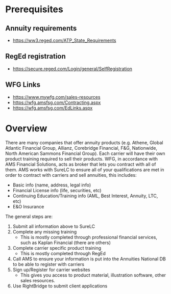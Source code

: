 # Prerequisites

## Annuity requirements
- https://ww3.reged.com/ATP_State_Requirements

## RegEd registration
- https://secure.reged.com/Login/general/SelfRegistration

## WFG Links
- https://www.mywfg.com/sales-resources
- https://wfg.amsfsg.com/Contracting.aspx
- https://wfg.amsfsg.com/EdLinks.aspx

# Overview

There are many companies that offer annuity products (e.g. Athene, Global Atlantic Financial Group, Allianz, Corebridge Financial, F&G, Nationwide, North American Sammons Financial Group).  Each carrier will have their own product training required to sell their products.  WFG, in accordance with AMS Financial Solutions, acts as broker that lets you contract with all of them.  AMS works with SureLC to ensure all of your qualifications are met in order to contract with carriers and sell annuities, this includes:
- Basic info (name, address, legal info)
- Financial License info (life, securities, etc)
- Continuing Education/Training info (AML, Best Interest, Annuity, LTC, etc)
- E&O Insurance

The general steps are:
1. Submit all information above to SureLC
2. Complete any missing training
   - This is mostly completed through professional financial services, such as Kaplan Financial (there are others)
4. Complete carrier specific product training
   - This is mostly completed through RegEd
5. Call AMS to ensure your information is put into the Annuities National DB to be able to register with carriers
6. Sign up/Register for carrier websites
   - This gives you access to product material, illustration software, other sales resources.
6. Use RightBridge to submit client applications
